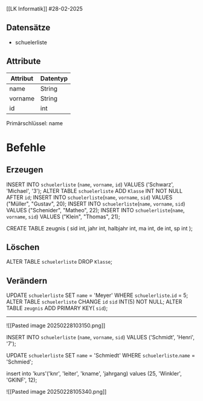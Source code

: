 [[LK Informatik]]
#28-02-2025

## Datensätze
- schuelerliste

## Attribute

| Attribut | Datentyp |
| -------- | -------- |
| name     | String   |
| vorname  | String   |
| id       | int      |
Primärschlüssel: name


# Befehle

## Erzeugen
INSERT INTO `schuelerliste` (`name`, `vorname`, `id`) VALUES ('Schwarz', 'Michael', '3');
ALTER TABLE `schuelerliste`  ADD `Klasse` INT NOT NULL  AFTER `id`;
INSERT INTO `schuelerliste`(`name`, `vorname`, `sid`) VALUES ("Müller", "Gustav", 20);
INSERT INTO `schuelerliste`(`name`, `vorname`, `sid`) VALUES ("Schenider", "Matheo", 22);
INSERT INTO `schuelerliste`(`name`, `vorname`, `sid`) VALUES ("Klein", "Thomas", 21);

CREATE TABLE zeugnis (
    sid int,
    jahr int,
    halbjahr int,
    ma int,
    de int,
    sp int
); 
## Löschen
ALTER TABLE `schuelerliste` DROP `Klasse`;

## Verändern
UPDATE `schuelerliste` SET `name` = 'Meyer' WHERE `schuelerliste`.`id` = 5;
ALTER TABLE `schuelerliste` CHANGE `id` `sid` INT(5) NOT NULL;
ALTER TABLE `zeugnis` ADD PRIMARY KEY( `sid`);

---




![[Pasted image 20250228103150.png]]




INSERT INTO `schuelerliste` (`name`, `vorname`, `sid`) VALUES ('Schmidt', 'Henri', '7');

UPDATE `schuelerliste` SET `name` = 'Schmiedt' WHERE `schuelerliste`.`name` = 'Schmied';

insert into 'kurs'('knr', 'leiter', 'kname', 'jahrgang) values (25, 'Winkler', 'GKINF', 12);


![[Pasted image 20250228105340.png]]